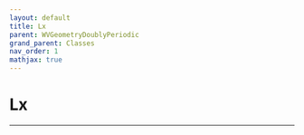 ```yaml
---
layout: default
title: Lx
parent: WVGeometryDoublyPeriodic
grand_parent: Classes
nav_order: 1
mathjax: true
---
```


#  Lx




---


